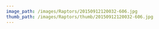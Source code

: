```yaml
---
image_path: /images/Raptors/20150912120032-606.jpg
thumb_path: /images/Raptors/thumb/20150912120032-606.jpg
---
```

